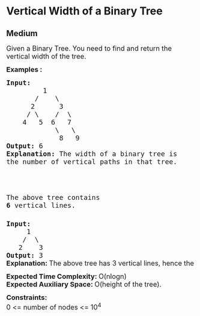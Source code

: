 # Vertical Width of a Binary Tree
## Medium
<div class="problems_problem_content__Xm_eO"><p><span style="font-size: 18px;">Given a Binary Tree. You need to find and return the vertical width of the tree.</span></p>
<p><span style="font-size: 18px;"><strong>Examples :</strong></span></p>
<pre><span style="font-size: 18px;"><strong>Input:
</strong>         1
       /    \
      2      3
     / \    /  \
    4   5  6   7
            \   \
             8   9
<strong>Output: </strong>6
<strong>Explanation:</strong> The width of a binary tree is
the number of vertical paths in that tree.</span>

<span style="font-size: 18px;"><img class="alignnone size-full wp-image-356895" src="https://contribute.geeksforgeeks.org/wp-content/uploads/tree2-8.png" alt=""></span>

<span style="font-size: 18px;">The above tree contains <strong>6</strong> vertical lines.</span></pre>
<pre><span style="font-size: 18px;"><strong>Input:
</strong>     1
&nbsp;   /  \
&nbsp;  2    3
<strong>Output: </strong>3<br></span><strong style="font-size: 18px; font-family: -apple-system, BlinkMacSystemFont, 'Segoe UI', Roboto, Oxygen, Ubuntu, Cantarell, 'Open Sans', 'Helvetica Neue', sans-serif;">Explanation: </strong><span style="font-size: 18px; font-family: -apple-system, BlinkMacSystemFont, 'Segoe UI', Roboto, Oxygen, Ubuntu, Cantarell, 'Open Sans', 'Helvetica Neue', sans-serif;">The above tree has 3 vertical lines, hence the answer is 3.</span></pre>
<p><span style="font-size: 18px;"><strong>Expected Time Complexity:&nbsp;</strong>O(nlogn)<br><strong>Expected Auxiliary Space:&nbsp;</strong>O(height of the tree).</span></p>
<p><span style="font-size: 18px;"><strong>Constraints:</strong><br>0 &lt;= number of nodes &lt;= 10<sup>4</sup></span></p></div>